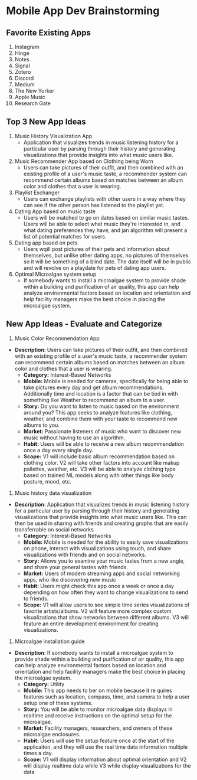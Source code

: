 Mobile App Dev Brainstorming
===

## Favorite Existing Apps
1. Instagram
2. Hinge
3. Notes
4. Signal
5. Zotero
6. Discord
7. Medium
8. The New Yorker
9. Apple Music
10. Research Gate

## Top 3 New App Ideas

1. Music History Visualization App
    - Application that visualizes trends in music listening history for a particular user by parsing through their history and generating visualizations that provide insights into what music users like.
2. Music Recommender App based on Clothing being Worn
    - Users can take pictures of their outfit, and then combined with an existing profile of a user's music taste, a recommender system can recommend certain albums based on matches between an album color and clothes that a user is wearing.
3. Playlist Exchanger
    - Users can exchange playlists with other users in a way where they can see if the other person has listened to the playlist yet.
4. Dating App based on music taste
    - Users will be matched to go on dates based on similar music tastes. Users will be able to select what music they're interested in, and what dating preferences they have, and jan algorithm will present a list of potential matches for users.
5. Dating app based on pets
    - Users wqill post pictures of their pets and information about themselves, but unlike other dating apps, no pictures of themselves so it will be something of a blind date. The date itself will be in public and will revolve on a playdate for pets of dating app users.
6. Optimal Microalgae system setup 
    - If somebody wants to install a microalgae system to provide shade within a building and purification of air quality, this app can help analyze environmental factors based on location and orientation and help facility managers make the best choice in placing the microalgae system.

## New App Ideas - Evaluate and Categorize

1. Music Color Recommendation App
- **Description**: Users can take pictures of their outfit, and then combined with an existing profile of a user's music taste, a recommender system can recommend certain albums based on matches between an album color and clothes that a user is wearing.
   - **Category:** Interest-Based Networks
   - **Mobile:** Mobile is needed for cameras, specifically for being able to take pictures every day and get album recommendations. Additionally time and location is a factor that can be tied in with something like Weather to recommend an album to a user.
   - **Story:** Do you want to listen to music based on the environment around you? This app seeks to analyze features like clothing, weather, and combine them with your taste to recommend new albums to you.
   - **Market:** Passionate listeners of music who want to discover new music without having to use an algorithm.
   - **Habit:** Users will be able to receive a new album recommendation once a day every single day.
   - **Scope:** V1 will include basic album recommendation based on clothing color. V2 will take other factors into account like makup pallettes, weather, etc. V3 will be able to analyze clothing type based on trained ML models along with other things like body posture, mood, etc.

1. Music history data visualization
- **Description**: Application that visualizes trends in music listening history for a particular user by parsing through their history and generating visualizations that provide insights into what music users like. This can then be used in sharing with friends and creating graphs that are easily transferrable on social networks
   - **Category:** Interest-Based Networks
   - **Mobile:** Mobile is needed for the ability to easily save visualizations on phone, interact with visualizations using touch, and share visualizations with friends and on social networks.
   - **Story:** Allows you to examine your music tastes from a new angle, and share your general tastes with friends.
   - **Market:** Users of modern streaming apps and social networking apps, who like discovering new music
   - **Habit:** Users might check this app once a week or once a day depending on how often they want to change visualizations to send to friends.
   - **Scope:** V1 will allow users to see simple time series visualizations of favorite artists/albums. V2 will feature more complex custom visualizations that show networks between different albums. V3 will feature an entire development environment for creating visualizations.

1. Microalgae installation guide
- **Description**: If somebody wants to install a microalgae system to provide shade within a building and purification of air quality, this app can help analyze environmental factors based on location and orientation and help facility managers make the best choice in placing the microalgae system. 
   - **Category:** Utility
   - **Mobile:** This app needs to ber on mobile because it re quires features such as location, compass, time, and camera to help a user setup one of these systems.
   - **Story:** You will be able to monitor microalgae data displays in realtime and receive instructions on the optimal setup for the microalgae.
   - **Market:**  Facility managers, researchers, and owners of these microalgae enclosures.
   - **Habit:** Users will use the setup feature once at the start of the applicaiton, and they will use the real time data information multiple times a day.
   - **Scope:** V1 will display information about optimal orientation and V2 will display realtime data while V3 while display visualizations for the data